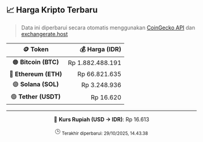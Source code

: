 

<!-- HARGA_KRIPTO -->
## 📈 Harga Kripto Terbaru

> Data ini diperbarui secara otomatis menggunakan [CoinGecko API](https://www.coingecko.com/) dan [exchangerate.host](https://exchangerate.host/)

<div align="center">

| 🪙 Token | 💰 Harga (IDR) |
|:------:|---------------:|
| 🟠 **Bitcoin (BTC)**   | Rp 1.882.488.191 |
| 🔵 **Ethereum (ETH)**  | Rp 66.821.635 |
| 🟣 **Solana (SOL)**    | Rp 3.248.936 |
| 🟢 **Tether (USDT)**   | Rp 16.620 |

---

💱 **Kurs Rupiah (USD → IDR)**: Rp 16.613

🕒 <sub>Terakhir diperbarui: 29/10/2025, 14.43.38</sub>

</div>
<!-- /HARGA_KRIPTO -->
